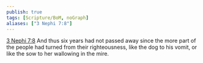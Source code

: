 ```yaml
---
publish: true
tags: [Scripture/BoM, noGraph]
aliases: ["3 Nephi 7:8"]
---
```

[3 Nephi 7:8](https://churchofjesuschrist.org/study/scriptures/bofm/3-ne/7?lang=eng&id=p8#p8) And thus six years had not passed away since the more part of the people had turned from their righteousness, like the dog to his vomit, or like the sow to her wallowing in the mire.
